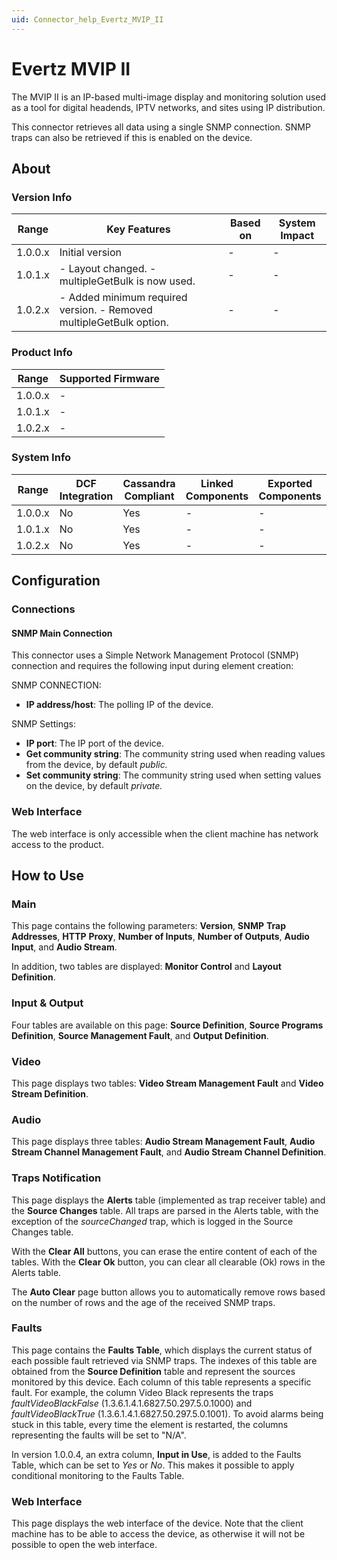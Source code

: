 ```yaml
---
uid: Connector_help_Evertz_MVIP_II
---
```


# Evertz MVIP II

The MVIP II is an IP-based multi-image display and monitoring solution used as a tool for digital headends, IPTV networks, and sites using IP distribution.

This connector retrieves all data using a single SNMP connection. SNMP traps can also be retrieved if this is enabled on the device.

## About

### Version Info

| **Range** | **Key Features**                                                     | **Based on** | **System Impact** |
|-----------|----------------------------------------------------------------------|--------------|-------------------|
| 1.0.0.x   | Initial version                                                      | \-           | \-                |
| 1.0.1.x   | \- Layout changed. - multipleGetBulk is now used.                    | \-           | \-                |
| 1.0.2.x   | \- Added minimum required version. - Removed multipleGetBulk option. | \-           | \-                |

### Product Info

| Range     | Supported Firmware     |
|-----------|------------------------|
| 1.0.0.x   | \-                     |
| 1.0.1.x   | \-                     |
| 1.0.2.x   | \-                     |

### System Info

| Range     | DCF Integration     | Cassandra Compliant     | Linked Components     | Exported Components     |
|-----------|---------------------|-------------------------|-----------------------|-------------------------|
| 1.0.0.x   | No                  | Yes                     | \-                    | \-                      |
| 1.0.1.x   | No                  | Yes                     | \-                    | \-                      |
| 1.0.2.x   | No                  | Yes                     | \-                    | \-                      |

## Configuration

### Connections

#### SNMP Main Connection

This connector uses a Simple Network Management Protocol (SNMP) connection and requires the following input during element creation:

SNMP CONNECTION:

- **IP address/host**: The polling IP of the device.

SNMP Settings:

- **IP port**: The IP port of the device.
- **Get community string**: The community string used when reading values from the device, by default *public.*
- **Set community string**: The community string used when setting values on the device, by default *private.*

### Web Interface

The web interface is only accessible when the client machine has network access to the product.

## How to Use

### Main

This page contains the following parameters: **Version**, **SNMP** **Trap** **Addresses**, **HTTP** **Proxy**, **Number of Inputs**, **Number of Outputs**, **Audio Input**, and **Audio Stream**.

In addition, two tables are displayed: **Monitor Control** and **Layout Definition**.

### Input & Output

Four tables are available on this page: **Source Definition**, **Source Programs Definition**, **Source Management Fault**, and **Output Definition**.

### Video

This page displays two tables: **Video Stream Management Fault** and **Video Stream Definition**.

### Audio

This page displays three tables: **Audio Stream Management Fault**, **Audio Stream Channel Management Fault**, and **Audio Stream Channel Definition**.

### Traps Notification

This page displays the **Alerts** table (implemented as trap receiver table) and the **Source Changes** table. All traps are parsed in the Alerts table, with the exception of the *sourceChanged* trap, which is logged in the Source Changes table.

With the **Clear All** buttons, you can erase the entire content of each of the tables. With the **Clear Ok** button, you can clear all clearable (Ok) rows in the Alerts table.

The **Auto Clear** page button allows you to automatically remove rows based on the number of rows and the age of the received SNMP traps.

### Faults

This page contains the **Faults Table**, which displays the current status of each possible fault retrieved via SNMP traps. The indexes of this table are obtained from the **Source Definition** table and represent the sources monitored by this device. Each column of this table represents a specific fault. For example, the column Video Black represents the traps *faultVideoBlackFalse* (1.3.6.1.4.1.6827.50.297.5.0.1000) and *faultVideoBlackTrue* (1.3.6.1.4.1.6827.50.297.5.0.1001). To avoid alarms being stuck in this table, every time the element is restarted, the columns representing the faults will be set to "N/A".

In version 1.0.0.4, an extra column, **Input in Use**, is added to the Faults Table, which can be set to *Yes* or *No*. This makes it possible to apply conditional monitoring to the Faults Table.

### Web Interface

This page displays the web interface of the device. Note that the client machine has to be able to access the device, as otherwise it will not be possible to open the web interface.
